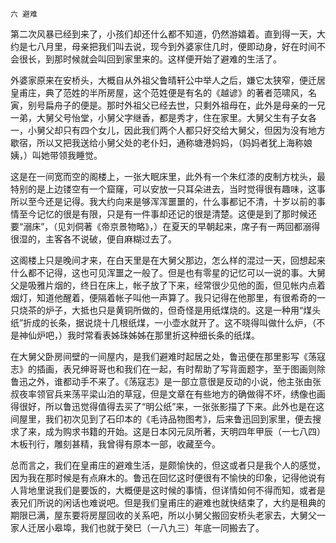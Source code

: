     六 避难 

   第二次风暴已经到来了，小孩们却还什么都不知道，仍然游嬉着。直到得一天，大约是七八月里，母亲把我们叫去说，现今到外婆家住几时，便即动身，好在时间不会很长，到那时候就会叫回到家里来的。这样便开始了避难的生活了。

   外婆家原来在安桥头，大概自从外祖父鲁晴轩公中举人之后，嫌它太狭窄，便迁居皇甫庄，典了范姓的半所房屋，这个范姓便是有名的《越谚》的著者范啸风，名寅，别号扁舟子的便是。那时外祖父已经去世，只剩外祖母在，此外是母亲的一兄一弟，大舅父号怡堂，小舅父字继香，都是秀才，住在家里。大舅父生有子女各一，小舅父却只有四个女儿，因此我们两个人都只好交给大舅父，但因为没有地方歇宿，所以又把我送给小舅父处的老仆妇，通称塘港妈妈，（妈妈者犹上海称娘姨，）叫她带领我睡觉。

   这是在一间宽而空的阁楼上，一张大眠床里，此外有一个朱红漆的皮制方枕头，最特别的是上边镂空有一个窟窿，可以安放一只耳朵进去，当时觉得很有趣味，这事所以至今还是记得。我大约向来是够浑浑噩噩的，什么事都记不清，十岁以前的事情至今记忆的很是有限，只是有一件事却还记的很是清楚。这便是到了那时候还要“溺床”，（见刘侗著《帝京景物略》，）在夏天的早朝起来，席子有一两回都溺得很湿的，主客各不说破，便自麻糊过去了。

   这阁楼上只是晚间才来，在白天里是在大舅父那边，怎么样的混过一天，回想起来什么都不记得，这也可见浑噩之一般了。但是也有零星的记忆可以一说的事。大舅父是吸雅片烟的，终日在床上，帐子放了下来，经常很少见他的面，但见帐内点着烟灯，知道他醒着，便隔着帐子叫他一声算了。我只记得在他那里，有很希奇的一只烧茶的炉子，大抵也只是黄铜所做的，但奇怪是用纸煤烧的。这是一种用“煤头纸”折成的长条，据说烧十几根纸煤，一小壶水就开了。这不晓得叫做什么炉，（不是神仙炉吧，）我时常看表姊珠姊姊在那里折这种细长条的纸煤。

   在大舅父卧房间壁的一间屋内，是我们避难时起居之处，鲁迅便在那里影写《荡寇志》的插画，表兄绅哥哥也和我们在一起，有时帮助了写背面题字，至于图画则除鲁迅之外，谁都动手不来了。《荡寇志》是一部立意很是反动的小说，他主张由张叔夜率领官兵来荡平梁山泊的草寇，但是文章在有些地方的确做得不坏，绣像也画得很好，所以鲁迅觉得值得去买了“明公纸”来，一张张影描了下来。此外也是在这间屋里，我们初次见到了石印本的《毛诗品物图考》，后来鲁迅回到家里，便去搜求了来，成为购求书籍的开始。这是日本冈元凤所著，天明四年甲辰（一七八四）木板刊行，雕刻甚精，我曾得有原本一部，收藏至今。

   总而言之，我们在皇甫庄的避难生活，是颇愉快的，但这或者只是我个人的感觉，因为我在那时候是有点麻木的。鲁迅在回忆这时便很有不愉快的印象，记得他说有人背地里说我们是要饭的，大概便是这时候的事情，但详情如何不得而知，或者是表兄们所说的闲话也难说吧。但是我们皇甫庄的避难也就快结束了，大约是租典的期限已满，屋东要将房屋回收的关系吧，所以小舅父搬回安桥头老家去，大舅父一家人迁居小皋埠，我们也就于癸巳（一八九三）年底一同搬去了。

